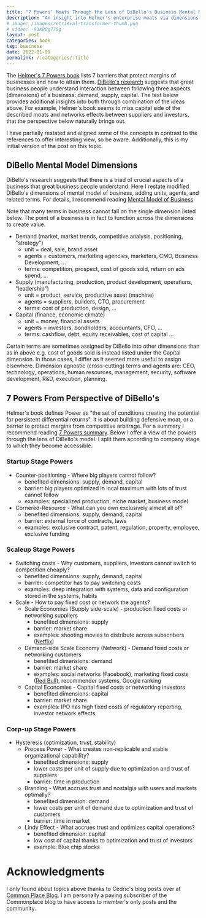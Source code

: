 ```yaml
---
title: "7 Powers' Moats Through the Lens of DiBello's Business Mental Model"
description: "An insight into Helmer's enterprise moats via dimensions of demand, supply, and capital."
# image: /images/retrieval-transformer-thumb.png 
# video: -93KBOg77Sg
layout: post
categories: book
tag: business
date: 2022-01-09
permalink: /:categories/:title
---
```


The [Helmer's 7 Powers book](https://www.goodreads.com/book/show/32816087-7-powers) lists 7 barriers that protect margins of businesses and how to attain them.
[DiBello's research](https://wtri.com/wp-content/uploads/2015/06/Informed-By-Knowledge-Chapter-12.pdf) suggests that great business people understand interaction between following three aspects (dimensions) of a business: demand, supply, capital.
The text below provides additional insights into both through combination of the ideas above.
For example, Helmer's book seems to miss capital side of the described moats and networks effects between suppliers and investors, that the perspective below naturally brings out.

I have partially restated and aligned some of the concepts in contrast to the references to offer interesting view, so be aware. Additionally, this is my initial version of the post on this topic.

## DiBello Mental Model Dimensions
DiBello's research suggests that there is a triad of crucial aspects of a business that great business people understand.
Here I restate modified DiBello's dimensions of mental model of business, adding units, agents, and related terms.
For details, I recommend reading [Mental Model of Business](https://commoncog.com/blog/business-mental-model/)

Note that many terms in business cannot fall on the single dimension listed below.
The point of a business is in fact to function across the dimensions to create value.

- Demand (market, market trends, competitive analysis, positioning, "strategy")
	- unit = deal, sale, brand asset
	- agents = customers, marketing agencies, marketers, CMO, Business Development, ...
	- terms: competition, prospect, cost of goods sold, return on ads spend, ...
- Supply (manufacturing, production, product development, operations, "leadership")
	- unit = product, service, productive asset (machine)
	- agents = suppliers, builders, CTO, procurement
	- terms: cost of production, design, ...
- Capital (finance, economic climate)
	- unit = money, financial assets
	- agents = investors, bondholders, accountants, CFO, ...
	- terms: cashflow, debt, equity receivables, cost of capital ...

Certain terms are sometimes assigned by DiBello into other dimensions than as in above e.g. cost of goods sold is instead listed under the Capital dimension.
In those cases, I differ as it seemed more useful to assign elsewhere.
Dimension agnostic (cross-cutting) terms and agents are: CEO, technology, operations, human resources, management, security, software development, R&D, execution, planning.

## 7 Powers From Perspective of DiBello's 
Helmer's book defines Power as "the set of conditions creating the potential for persistent differential returns".
It is about building defensive moat, or a barrier to protect margins from competitive arbitrage.
For a summary I recommend reading [7 Powers summary](https://commoncog.com/blog/7-powers-summary/).
Below I offer a view of the powers through the lens of DiBello's model.
I split them according to company stage to which they become accessible.


### Startup Stage Powers
- Counter-positioning - Where big players cannot follow?
	- benefited dimensions: supply, demand, capital
	- barrier: big players optimized in local maximum with lots of trust cannot follow 
	- examples: specialized production, niche market, business model
- Cornered-Resource - What can you own exclusively almost all of?
	- benefited dimensions: supply, demand, capital
	- barrier: external force of contracts, laws
	- examples: exclusive contract, patent, regulation, property, employee, exclusive funding
	
### Scaleup Stage Powers
- Switching costs - Why customers, suppliers, investors cannot switch to competition cheaply?
    - benefited dimensions: supply, demand, capital
    - barrier: competitor has to pay switching costs
    - examples: deep integration with systems, data and configuration stored in the systems, habits
- Scale - How to pay fixed cost or network the agents?
	- Scale Economies (Supply side-scale) - production fixed costs or networking suppliers
		- benefited dimensions: supply
		- barrier: market share
		- examples: shooting movies to distribute across subscribers ([Netflix](https://en.wikipedia.org/wiki/Netflix))
	- Demand-side Scale Economy (Network) - Demand fixed costs or networking customers
		- benefited dimensions: demand
		- barrier: market share
		- examples: social networks (Facebook), marketing fixed costs ([Red Bull](https://en.wikipedia.org/wiki/Red_Bull)), recommender systems, Google ranking
	- Capital Economies - Capital fixed costs or networking investors
		- benefited dimensions: capital
		- barrier: market share
		- examples: IPO has high fixed costs of regulatory reporting, investor network effects
		
### Corp-up Stage Powers
- Hysteresis (optimization, trust, stability)
	- Process Power - What creates non-replicable and stable organizational capability?
		- benefited dimensions: supply
		- lower costs per unit of supply due to optimization and trust of suppliers
		- barrier: time in production
	- Branding - What accrues trust and nostalgia with users and markets optimally?
		- benefited dimension: demand
		- lower costs per unit of demand due to optimization and trust of customers
		- barrier: time in market
	- Lindy Effect - What accrues trust and optimizes capital operations?
		- benefited dimension: capital
		- low cost of capital thanks to optimization and trust of investors
		- example: Blue chip stocks
		
# Acknowledgments
I only found about topics above thanks to Cedric's blog posts over at [Common Place Blog](https://commoncog.com/blog/).
I am personally a paying subscriber of the Commonplace blog to have access to member's only posts and the community.

